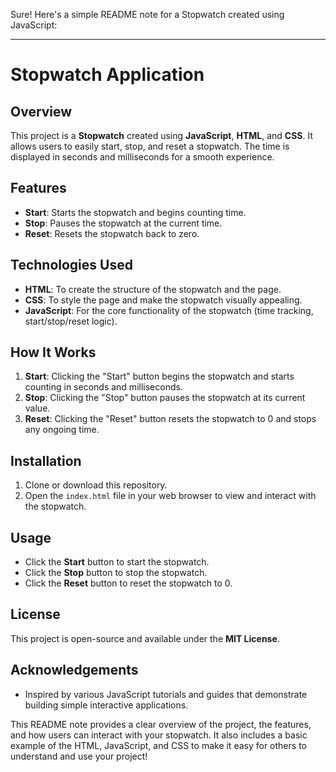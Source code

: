 Sure! Here's a simple README note for a Stopwatch created using JavaScript:

---

# Stopwatch Application

## Overview
This project is a **Stopwatch** created using **JavaScript**, **HTML**, and **CSS**. It allows users to easily start, stop, and reset a stopwatch. The time is displayed in seconds and milliseconds for a smooth experience.

## Features
- **Start**: Starts the stopwatch and begins counting time.
- **Stop**: Pauses the stopwatch at the current time.
- **Reset**: Resets the stopwatch back to zero.

## Technologies Used
- **HTML**: To create the structure of the stopwatch and the page.
- **CSS**: To style the page and make the stopwatch visually appealing.
- **JavaScript**: For the core functionality of the stopwatch (time tracking, start/stop/reset logic).

## How It Works
1. **Start**: Clicking the "Start" button begins the stopwatch and starts counting in seconds and milliseconds.
2. **Stop**: Clicking the "Stop" button pauses the stopwatch at its current value.
3. **Reset**: Clicking the "Reset" button resets the stopwatch to 0 and stops any ongoing time.

## Installation

1. Clone or download this repository.
2. Open the `index.html` file in your web browser to view and interact with the stopwatch.

## Usage
- Click the **Start** button to start the stopwatch.
- Click the **Stop** button to stop the stopwatch.
- Click the **Reset** button to reset the stopwatch to 0.


## License
This project is open-source and available under the **MIT License**.

## Acknowledgements
- Inspired by various JavaScript tutorials and guides that demonstrate building simple interactive applications.


This README note provides a clear overview of the project, the features, and how users can interact with your stopwatch. It also includes a basic example of the HTML, JavaScript, and CSS to make it easy for others to understand and use your project!
